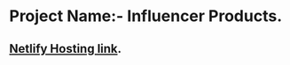 # Project Name:- Influencer Products.
## [Netlify Hosting link](https://influencer-product-marketing.netlify.app/).
